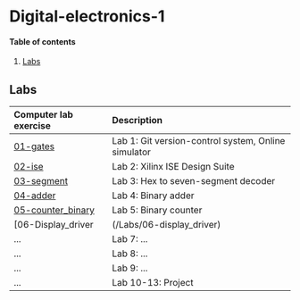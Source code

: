 # Digital-electronics-1

#### Table of contents

1. [Labs](#Labs)

## Labs

| **Computer lab exercise** | **Description** |
| :-- | :-- |
| [01-gates](/Labs/01-gates) | Lab 1: Git version-control system, Online simulator |
| [02-ise](/Labs/02-ise) | Lab 2: Xilinx ISE Design Suite |
| [03-segment](/Labs/03-segment) | Lab 3: Hex to seven-segment decoder |
| [04-adder](/Labs/04-adder) | Lab 4: Binary adder |
| [05-counter_binary](/Labs/05-counter_binary) | Lab 5: Binary counter |
| [06-Display_driver|(/Labs/06-display_driver) | Lab 5: Binary counter |
| ... | Lab 7: ... |
| ... | Lab 8: ... |
| ... | Lab 9: ... |
| ... | Lab 10-13: Project |
